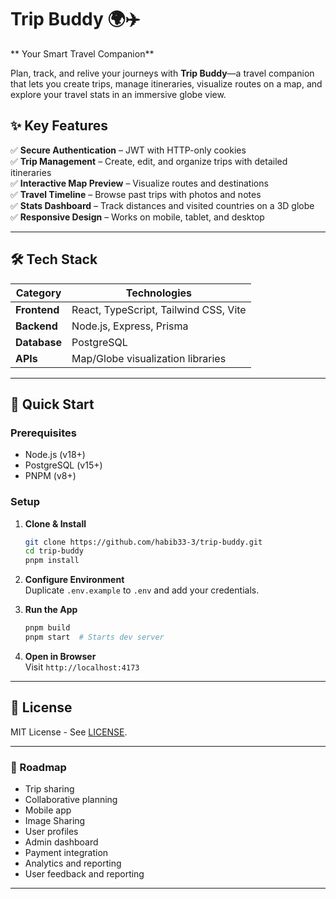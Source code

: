 # Trip Buddy 🌍✈️

** Your Smart Travel Companion**

Plan, track, and relive your journeys with **Trip Buddy**—a travel companion that lets you create trips, manage itineraries, visualize routes on a map, and explore your travel stats in an immersive globe view.

## ✨ Key Features

✅ **Secure Authentication** – JWT with HTTP-only cookies  
✅ **Trip Management** – Create, edit, and organize trips with detailed itineraries  
✅ **Interactive Map Preview** – Visualize routes and destinations  
✅ **Travel Timeline** – Browse past trips with photos and notes  
✅ **Stats Dashboard** – Track distances and visited countries on a 3D globe  
✅ **Responsive Design** – Works on mobile, tablet, and desktop

---

## 🛠 Tech Stack

| Category     | Technologies                          |
| ------------ | ------------------------------------- |
| **Frontend** | React, TypeScript, Tailwind CSS, Vite |
| **Backend**  | Node.js, Express, Prisma              |
| **Database** | PostgreSQL                            |
| **APIs**     | Map/Globe visualization libraries     |

---

## 🚀 Quick Start

### Prerequisites

- Node.js (v18+)
- PostgreSQL (v15+)
- PNPM (v8+)

### Setup

1. **Clone & Install**

   ```bash
   git clone https://github.com/habib33-3/trip-buddy.git
   cd trip-buddy
   pnpm install
   ```

2. **Configure Environment**  
   Duplicate `.env.example` to `.env` and add your credentials.

3. **Run the App**

   ```bash
   pnpm build
   pnpm start  # Starts dev server
   ```

4. **Open in Browser**  
   Visit `http://localhost:4173`

---

## 📜 License

MIT License - See [LICENSE](LICENSE).

---

### 🎯 Roadmap

- Trip sharing
- Collaborative planning
- Mobile app
- Image Sharing
- User profiles
- Admin dashboard
- Payment integration
- Analytics and reporting
- User feedback and reporting

---

